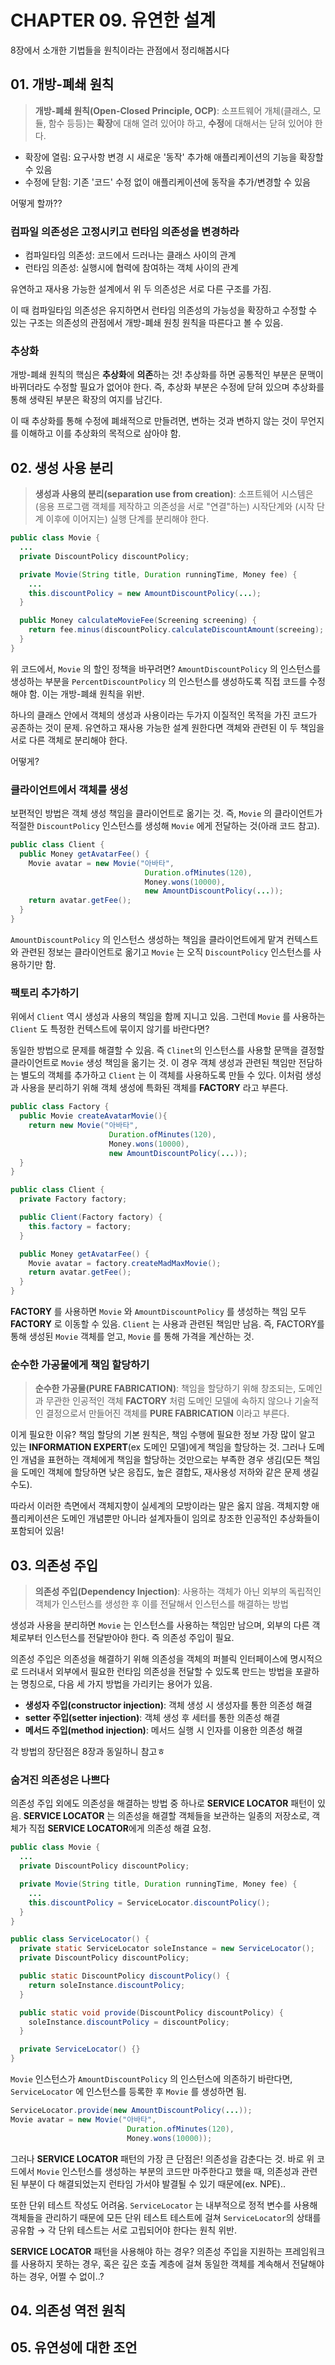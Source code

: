 # CHAPTER 09. 유연한 설계

8장에서 소개한 기법들을 원칙이라는 관점에서 정리해봅시다

## 01. 개방-폐쇄 원칙

> **개방-폐쇄 원칙(Open-Closed Principle, OCP)**: 
소프트웨어 개체(클래스, 모듈, 함수 등등)는 **확장**에 대해 열려 있어야 하고, **수정**에 대해서는 닫혀 있어야 한다.

- 확장에 열림: 요구사항 변경 시 새로운 '동작' 추가해 애플리케이션의 기능을 확장할 수 있음
- 수정에 닫힘: 기존 '코드' 수정 없이 애플리케이션에 동작을 추가/변경할 수 있음

어떻게 할까??

### 컴파일 의존성은 고정시키고 런타임 의존성을 변경하라

- 컴파일타임 의존성: 코드에서 드러나는 클래스 사이의 관계
- 런타임 의존성: 실행시에 협력에 참여하는 객체 사이의 관계

유연하고 재사용 가능한 설계에서 위 두 의존성은 서로 다른 구조를 가짐.

이 때 컴파일타임 의존성은 유지하면서 런타임 의존성의 가능성을 확장하고 수정할 수 있는 구조는 의존성의 관점에서 개방-폐쇄 원칭 원칙을 따른다고 볼 수 있음.

### 추상화

개방-폐쇄 원칙의 핵심은 **추상화**에 **의존**하는 것! 추상화를 하면 공통적인 부분은 문맥이 바뀌더라도 수정할 필요가 없어야 한다. 즉, 추상화 부분은 수정에 닫혀 있으며 추상화를 통해 생략된 부분은 확장의 여지를 남긴다.

이 때 추상화를 통해 수정에 폐쇄적으로 만들려면, 변하는 것과 변하지 않는 것이 무언지를 이해하고 이를 추상화의 목적으로 삼아야 함.

## 02. 생성 사용 분리

> **생성과 사용의 분리(separation use from creation)**: 
소프트웨어 시스템은 (응용 프로그램 객체를 제작하고 의존성을 서로 "연결"하는) 시작단계와 (시작 단계 이후에 이어지는) 실행 단계를 분리해야 한다.
``` java
public class Movie {
  ...
  private DiscountPolicy discountPolicy;

  private Movie(String title, Duration runningTime, Money fee) {
    ...
    this.discountPolicy = new AmountDiscountPolicy(...);
  }

  public Money calculateMovieFee(Screening screening) {
    return fee.minus(discountPolicy.calculateDiscountAmount(screeing);
  }
}
```

위 코드에서, `Movie` 의 할인 정책을 바꾸려면?  `AmountDiscountPolicy` 의 인스턴스를 생성하는 부분을 `PercentDiscountPolicy` 의 인스턴스를 생성하도록 직접 코드를 수정해야 함. 이는 개방-폐쇄 원칙을 위반.

하나의 클래스 안에서 객체의 생성과 사용이라는 두가지 이질적인 목적을 가진 코드가 공존하는 것이 문제. 유연하고 재사용 가능한 설계 원한다면 객체와 관련된 이 두 책임을 서로 다른 객체로 분리해야 한다.

어떻게?

### 클라이언트에서 객체를 생성

보편적인 방법은 객체 생성 책임을 클라이언트로 옮기는 것. 즉, `Movie` 의 클라이언트가 적절한 `DiscountPolicy` 인스턴스를 생성해 `Movie` 에게 전달하는 것(아래 코드 참고).
``` java
public class Client {
  public Money getAvatarFee() {
    Movie avatar = new Movie("아바타",
                              Duration.ofMinutes(120),
                              Money.wons(10000),
                              new AmountDiscountPolicy(...));
    return avatar.getFee();
  }
}
```

`AmountDiscountPolicy` 의 인스턴스 생성하는 책임을 클라이언트에게 맡겨 컨텍스트와 관련된 정보는 클라이언트로 옮기고 `Movie` 는 오직 `DiscountPolicy` 인스턴스를 사용하기만 함.

### 팩토리 추가하기

위에서 `Client` 역시 생성과 사용의 책임을 함께 지니고 있음. 그런데 `Movie` 를 사용하는 `Client` 도 특정한 컨텍스트에 묶이지 않기를 바란다면?

동일한 방법으로 문제를 해결할 수 있음. 즉 `Clinet`의 인스턴스를 사용할 문맥을 결정할 클라이언트로 `Movie` 생성 책임을 옮기는 것. 이 경우 객체 생성과 관련된 책임만 전담하는 별도의 객체를 추가하고 `Client` 는 이 객체를 사용하도록 만들 수 있다. 이처럼 생성과 사용을 분리하기 위해 객체 생성에 특화된 객체를 **FACTORY** 라고 부른다.
``` java
public class Factory {
  public Movie createAvatarMovie(){
    return new Movie("아바타",
                      Duration.ofMinutes(120),
                      Money.wons(10000),
                      new AmountDiscountPolicy(...));
  }
}

public class Client {
  private Factory factory;

  public Client(Factory factory) {
    this.factory = factory;
  }

  public Money getAvatarFee() {
    Movie avatar = factory.createMadMaxMovie();
    return avatar.getFee();
  }
}
```
**FACTORY** 를 사용하면 `Movie` 와 `AmountDiscountPolicy` 를 생성하는 책임 모두 **FACTORY** 로 이동할 수 있음. `Client` 는 사용과 관련된 책임만 남음. 즉, FACTORY를 통해 생성된 `Movie` 객체를 얻고, `Movie` 를 통해 가격을 계산하는 것.

### 순수한 가공물에게 책임 할당하기

> **순수한 가공물(PURE FABRICATION)**: 
책임을 할당하기 위해 창조되는, 도메인과 무관한 인공적인 객체
**FACTORY** 처럼 도메인 모델에 속하지 않으나 기술적인 결정으로서 만들어진 객체를 **PURE FABRICATION** 이라고 부른다.

이게 필요한 이유? 책임 할당의 기본 원칙은, 책임 수행에 필요한 정보 가장 많이 알고 있는 **INFORMATION EXPERT**(ex 도메인 모델)에게 책임을 할당하는 것. 그러나 도메인 개념을 표현하는 객체에게 책임을 할당하는 것만으로는 부족한 경우 생김(모든 책임을 도메인 객체에 할당하면 낮은 응집도, 높은 결합도, 재사용성 저하와 같은 문제 생길 수도).

따라서 이러한 측면에서 객체지향이 실세계의 모방이라는 말은 옳지 않음. 객체지향 애플리케이션은 도메인 개념뿐만 아니라 설계자들이 임의로 창조한 인공적인 추상화들이 포함되어 있음!

## 03. 의존성 주입

> **의존성 주입(Dependency Injection)**:
사용하는 객체가 아닌 외부의 독립적인 객체가 인스턴스를 생성한 후 이를 전달해서 인스턴스를 해결하는 방법

생성과 사용을 분리하면 `Movie` 는 인스턴스를 사용하는 책임만 남으며, 외부의 다른 객체로부터 인스턴스를 전달받아야 한다. 즉 의존성 주입이 필요.

의존성 주입은 의존성을 해결하기 위해 의존성을 객체의 퍼블릭 인터페이스에 명시적으로 드러내서 외부에서 필요한 런타임 의존성을 전달할 수 있도록 만드는 방법을 포괄하는 명칭으로, 다음 세 가지 방법을 가리키는 용어가 있음.

- **생성자 주입(constructor injection)**:  객체 생성 시 생성자를 통한 의존성 해결
- **setter 주입(setter injection)**: 객체 생성 후 세터를 통한 의존성 해결
- **메서드 주입(method injection)**: 메서드 실행 시 인자를 이용한 의존성 해결

각 방법의 장단점은 8장과 동일하니 참고ㅎ

### 숨겨진 의존성은 나쁘다

의존성 주입 외에도 의존성을 해결하는 방법 중 하나로 **SERVICE LOCATOR** 패턴이 있음. **SERVICE LOCATOR** 는 의존성을 해결할 객체들을 보관하는 일종의 저장소로, 객체가 직접 **SERVICE LOCATOR**에게 의존성 해결 요청.
``` java
public class Movie {
  ...
  private DiscountPolicy discountPolicy;

  private Movie(String title, Duration runningTime, Money fee) {
    ...
    this.discountPolicy = ServiceLocator.discountPolicy();
  }
}

public class ServiceLocator() {
  private static ServiceLocator soleInstance = new ServiceLocator();
  private DiscountPolicy discountPolicy;

  public static DiscountPolicy discountPolicy() {
    return soleInstance.discountPolicy;
  }

  public static void provide(DiscountPolicy discountPolicy) {
    soleInstance.discountPolicy = discountPolicy;
  }

  private ServiceLocator() {}
}
```

`Movie` 인스턴스가 `AmountDiscountPolicy` 의 인스턴스에 의존하기 바란다면, `ServiceLocator` 에 인스턴스를 등록한 후 `Movie` 를 생성하면 됨. 

``` java
ServiceLocator.provide(new AmountDiscountPolicy(...));
Movie avatar = new Movie("아바타",
                          Duration.ofMinutes(120),
                          Money.wons(10000));
```
그러나 **SERVICE LOCATOR** 패턴의 가장 큰 단점은! 의존성을 감춘다는 것. 바로 위 코드에서 `Movie` 인스턴스를 생성하는 부분의 코드만 마주한다고 했을 때, 의존성과 관련된 부분이 다 해결되었는지 런타임 가서야 발결될 수 있기 때문에(ex. NPE)..

또한 단위 테스트 작성도 어려움. `ServiceLocator` 는 내부적으로 정적 변수를 사용해 객체들을 관리하기 때문에 모든 단위 테스트 테스트에 걸쳐 `ServiceLocator`의 상태를 공유함 → 각 단위 테스트는 서로 고립되어야 한다는 원칙 위반.

**SERVICE LOCATOR** 패턴을 사용해야 하는 경우? 의존성 주입을 지원하는 프레임워크를 사용하지 못하는 경우, 혹은 깊은 호출 계층에 걸쳐 동일한 객체를 계속해서 전달해야하는 경우, 어쩔 수 없이..?

## 04. 의존성 역전 원칙

## 05. 유연성에 대한 조언
